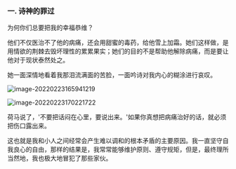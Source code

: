 ### 一. 诗神的罪过

为何你们总要把我的幸福恭维？

他们不仅医治不了他的病痛，还会用甜蜜的毒药，给他雪上加霜。她们这样做，是用情欲的荆棘去毁坏理性的累累果实；她们的目的不是帮助他解除病痛，而是要让他对于现状泰然处之。

她一面深情地看着我那泪流满面的苦脸，一面吟诗对我内心的糊涂进行哀叹。





![image-20220223165941219](C:\Users\Kurja\AppData\Roaming\Typora\typora-user-images\image-20220223165941219.png)

![image-20220223170221722](C:\Users\Kurja\AppData\Roaming\Typora\typora-user-images\image-20220223170221722.png)

荷马说了，'不要把话闷在心里，要说出来。'如果你真想把病痛治好的话，就必须把伤口露出来。



这也就是我和小人之间经常会产生难以调和的根本矛盾的主要原因。我一直坚守自我良心的自由，那样的结果是，我常常能够维护原则、遵守规矩，但是，最终理所当然地，我也极大地冒犯了那些家伙。